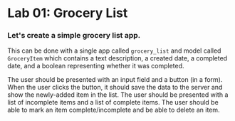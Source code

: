 # Lab 01: Grocery List

### Let's create a simple grocery list app. 

This can be done with a single app called `grocery_list` and model called `GroceryItem` which contains a text description, a created date, a completed date, and a boolean representing whether it was completed.

The user should be presented with an input field and a button (in a form). When the user clicks the button, it should save the data to the server and show the newly-added item in the list. The user should be presented with a list of incomplete items and a list of complete items. The user should be able to mark an item complete/incomplete and be able to delete an item.
